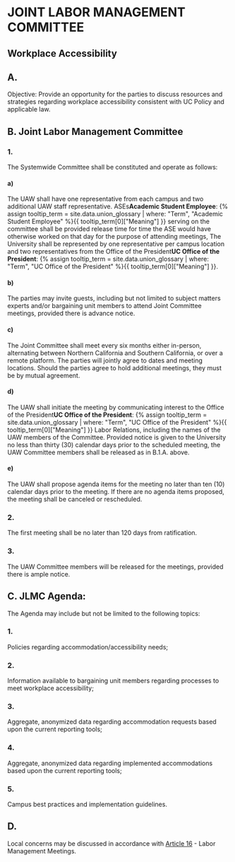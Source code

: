 # JOINT LABOR MANAGEMENT COMMITTEE 

## Workplace Accessibility

<div class="lvl2"><h2 class="inline-header">A.</h2> Objective: Provide an opportunity for the parties to discuss resources and strategies regarding workplace accessibility consistent with UC Policy and applicable law.

</div><!-- End of level 2: A.-->
<div class="lvl2"><h2>B. Joint Labor Management Committee</h2>

<div class="lvl3"><h3 class="inline-header">1.</h3> The Systemwide Committee shall be constituted and operate as follows:
<div class="lvl4"><h4 class="inline-header">a)</h4> The UAW shall have one representative from each campus and two additional UAW staff representative. <span class="tooltip">ASEs<span class="tooltip-text"><b>Academic Student Employee</b>: {% assign tooltip_term = site.data.union_glossary | where: "Term", "Academic Student Employee" %}{{ tooltip_term[0]["Meaning"] }}</span></span> serving on the committee shall be provided release time for time the ASE would have otherwise worked on that day for the purpose of attending meetings, The University shall be represented by one representative per campus location and two representatives from the <span class="tooltip">Office of the President<span class="tooltip-text"><b>UC Office of the President</b>: {% assign tooltip_term = site.data.union_glossary | where: "Term", "UC Office of the President" %}{{ tooltip_term[0]["Meaning"] }}</span></span>.
</div><!-- End of level 4: a)-->
<div class="lvl4"><h4 class="inline-header">b)</h4> The parties may invite guests, including but not limited to subject matters experts and/or bargaining unit members to attend Joint Committee meetings, provided there is advance notice.
</div><!-- End of level 4: b)-->
<div class="lvl4"><h4 class="inline-header">c)</h4> The Joint Committee shall meet every six months either in-person, alternating between Northern California and Southern California, or over a remote platform. The parties will jointly agree to dates and meeting locations. Should the parties agree to hold additional meetings, they must be by mutual agreement.
</div><!-- End of level 4: c)-->
<div class="lvl4"><h4 class="inline-header">d)</h4> The UAW shall initiate the meeting by communicating interest to the <span class="tooltip">Office of the President<span class="tooltip-text"><b>UC Office of the President</b>: {% assign tooltip_term = site.data.union_glossary | where: "Term", "UC Office of the President" %}{{ tooltip_term[0]["Meaning"] }}</span></span> Labor Relations, including the names of the UAW members of the Committee. Provided notice is given to the University no less than thirty (30) calendar days prior to the scheduled meeting, the UAW Committee members shall be released as in B.1.A. above.
</div><!-- End of level 4: d)-->
<div class="lvl4"><h4 class="inline-header">e)</h4> The UAW shall propose agenda items for the meeting no later than ten (10) calendar days prior to the meeting. If there are no agenda items proposed, the meeting shall be canceled or rescheduled.
</div><!-- End of level 3: 1.-->
</div><!-- End of level 4: e)-->
<div class="lvl3"><h3 class="inline-header">2.</h3> The first meeting shall be no later than 120 days from ratification.
</div><!-- End of level 3: 2.-->
<div class="lvl3"><h3 class="inline-header">3.</h3> The UAW Committee members will be released for the meetings, provided there is ample notice.

</div><!-- End of level 2: B. Joint Labor Management Committee-->
</div><!-- End of level 3: 3.-->
<div class="lvl2"><h2>C. JLMC Agenda:</h2>

The Agenda may include but not be limited to the following topics:

<div class="lvl3"><h3 class="inline-header">1.</h3> Policies regarding accommodation/accessibility needs;
</div><!-- End of level 3: 1.-->
<div class="lvl3"><h3 class="inline-header">2.</h3> Information available to bargaining unit members regarding processes to meet workplace accessibility;
</div><!-- End of level 3: 2.-->
<div class="lvl3"><h3 class="inline-header">3.</h3> Aggregate, anonymized data regarding accommodation requests based upon the current reporting tools;
</div><!-- End of level 3: 3.-->
<div class="lvl3"><h3 class="inline-header">4.</h3> Aggregate, anonymized data regarding implemented accommodations based upon the current reporting tools;
</div><!-- End of level 3: 4.-->
<div class="lvl3"><h3 class="inline-header">5.</h3> Campus best practices and implementation guidelines.
</div><!-- End of level 2: C. JLMC Agenda:-->
</div><!-- End of level 3: 5.-->
<div class="lvl2"><h2 class="inline-header">D.</h2> Local concerns may be discussed in accordance with <a href="/uaw/ase-2022-2025-contract/article-16">Article 16</a> - Labor Management Meetings.
</div><!-- End of level 2: D.-->
